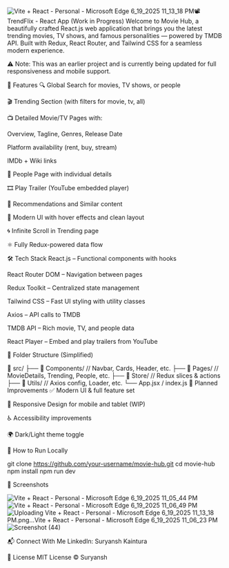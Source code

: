 ![Vite + React - Personal - Microsoft​ Edge 6_19_2025 11_13_18 PM](https://github.com/user-attachments/assets/42e42911-b99e-4fa0-9890-9f965d9013a4)📽️ TrendFlix - React App (Work in Progress)
Welcome to Movie Hub, a beautifully crafted React.js web application that brings you the latest trending movies, TV shows, and famous personalities — powered by TMDB API. Built with Redux, React Router, and Tailwind CSS for a seamless modern experience.

⚠️ Note: This was an earlier project and is currently being updated for full responsiveness and mobile support.

🌟 Features
🔍 Global Search for movies, TV shows, or people

🎬 Trending Section (with filters for movie, tv, all)

📺 Detailed Movie/TV Pages with:

Overview, Tagline, Genres, Release Date

Platform availability (rent, buy, stream)

IMDb + Wiki links

👥 People Page with individual details

🎞️ Play Trailer (YouTube embedded player)

🔁 Recommendations and Similar content

📃 Modern UI with hover effects and clean layout

🌀 Infinite Scroll in Trending page

⚛️ Fully Redux-powered data flow

🛠️ Tech Stack
React.js – Functional components with hooks

React Router DOM – Navigation between pages

Redux Toolkit – Centralized state management

Tailwind CSS – Fast UI styling with utility classes

Axios – API calls to TMDB

TMDB API – Rich movie, TV, and people data

React Player – Embed and play trailers from YouTube

📂 Folder Structure (Simplified)

📁 src/
├── 📁 Components/        // Navbar, Cards, Header, etc.
├── 📁 Pages/             // MovieDetails, Trending, People, etc.
├── 📁 Store/             // Redux slices & actions
├── 📁 Utils/             // Axios config, Loader, etc.
└── App.jsx / index.js
🧪 Planned Improvements
✅ Modern UI & full feature set

🔧 Responsive Design for mobile and tablet (WIP)

♿ Accessibility improvements

🌍 Dark/Light theme toggle

🚀 How to Run Locally

git clone https://github.com/your-username/movie-hub.git
cd movie-hub
npm install
npm run dev

📸 Screenshots 

![Vite + React - Personal - Microsoft​ Edge 6_19_2025 11_05_44 PM](https://github.com/user-attachments/assets/737d616f-7449-4e12-b718-b6ebf9a11193)
![Vite + React - Personal - Microsoft​ Edge 6_19_2025 11_06_49 PM](https://github.com/user-attachments/assets/515fa00a-9211-416c-b540-8b1c7ca21d4c)
![Uploading Vite + React - Personal - Microsoft​ Edge 6_19_2025 11_13_18 PM.png…![Vite + React - Personal - Microsoft​ Edge 6_19_2025 11_06_23 PM](https://github.com/user-attachments/assets/40ed498e-9726-4fc0-a0ca-ddd0d2e9b8ed)
]()
![Screenshot (44)](https://github.com/user-attachments/assets/e6162fe0-5ec1-4f3f-8acf-67d15feb9e25)

📬 Connect With Me
LinkedIn: Suryansh Kaintura


📄 License
MIT License © Suryansh
